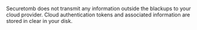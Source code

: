 Securetomb does not transmit any information outside the blackups to your cloud provider.
Cloud authentication tokens and associated information are stored in clear in your disk.

